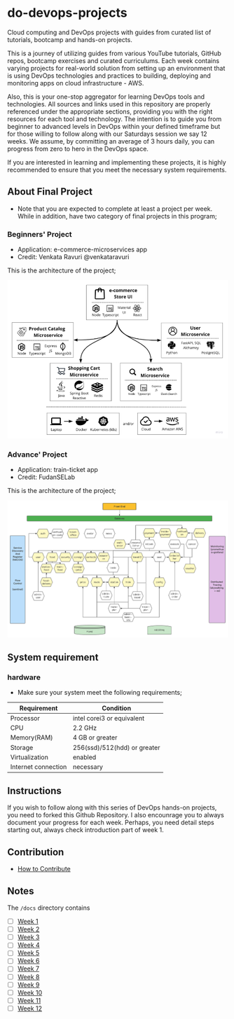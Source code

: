 # do-devops-projects
Cloud computing and DevOps projects with guides from curated list of tutorials, bootcamp and hands-on projects.

This is a journey of utilizing guides from various YouTube tutorials, GitHub repos, bootcamp exercises and curated curriculums. Each week contains varying projects for real-world solution from setting up an environment that is using DevOps technologies and practices to building, deploying and monitoring apps on cloud infrastructure - AWS.

Also, this is your one-stop aggregator for learning DevOps tools and technologies. All sources and links used in this repository are properly referenced under the appropriate sections, providing you with the right resources for each tool and technology. The intention is to guide you from beginner to advanced levels in DevOps within your defined timeframe but for those willing to follow along with our Saturdays session we say 12 weeks. We assume, by committing an average of 3 hours daily, you can progress from zero to hero in the DevOps space.

If you are interested in learning and implementing these projects, it is highly recommended to ensure that you meet the necessary system requirements.

## About Final Project
- Note that you are expected to complete at least a project per week. While in addition, have two category of final projects in this program;
  
### Beginners' Project
- Application: e-commerce-microservices app
- Credit: Venkata Ravuri @venkataravuri

This is the architecture of the project;

![Beginner Project](/docs/assets/beginner.png)

### Advance' Project
- Application: train-ticket app
- Credit: FudanSELab

This is the architecture of the project;

![Advance Project](/docs/assets/advance.png)

## System requirement
### hardware
- Make sure your system meet the following requirements;

| Requirement  | Condition |
| ------------- | ------------- |
| Processor  | intel corei3 or equivalent  |
| CPU  | 2.2 GHz  |
| Memory(RAM)  | 4 GB or greater  |
| Storage  | 256(ssd)/512(hdd) or greater  |
| Virtualization  | enabled  |
| Internet connection  | necessary  |

## Instructions

If you wish to follow along with this series of DevOps hands-on projects, you need to forked this Github Repository. I also encounrage you to always document your progress for each week. Perhaps, you need detail steps starting out, always check introduction part of week 1. 

## Contribution
- [How to Contribute](CONTRIBUTING.md)

## Notes

The `/docs` directory contains

- [ ] [Week 1](docs/week1/week1.md)
- [ ] [Week 2](docs/week2/week2.md)
- [ ] [Week 3](docs/week3/week3.md)
- [ ] [Week 4](docs/week4/week4.md)
- [ ] [Week 5](docs/week5/week5.md)
- [ ] [Week 6](docs/week6/week6.md)
- [ ] [Week 7](docs/week7/week7.md)
- [ ] [Week 8](docs/week8/week8.md)
- [ ] [Week 9](docs/week9/week9.md)
- [ ] [Week 10](docs/week10/week10.md)
- [ ] [Week 11](docs/week11/week11.md)
- [ ] [Week 12](docs/week12/week12.md)
